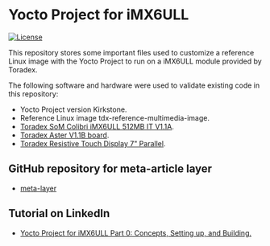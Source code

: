 # Yocto Project for iMX6ULL

[![License](https://img.shields.io/badge/License-MIT-blue.svg)](https://shields.io/)

This repository stores some important files used to customize a reference Linux image with the Yocto Project to run on a iMX6ULL module provided by Toradex. 

The following software and hardware were used to validate existing code in this repository:

* Yocto Project version Kirkstone.
* Reference Linux image tdx-reference-multimedia-image.
* [Toradex SoM Colibri iMX6ULL 512MB IT V1.1A](https://www.toradex.com/computer-on-modules/colibri-arm-family/nxp-imx6ull).
* [Toradex Aster V1.1B board](https://www.toradex.com/products/carrier-boards/aster-carrier-board).
* [Toradex Resistive Touch Display 7" Parallel](https://www.toradex.com/accessories/resistive-touch-display).

## GitHub repository for meta-article layer

* [meta-layer](https://github.com/CharlesDias/Yocto-meta-article)

## Tutorial on LinkedIn

* [Yocto Project for iMX6ULL Part 0: Concepts, Setting up, and Building.](https://www.linkedin.com/pulse/yocto-project-imx6ull-part-0-concepts-setting-up-charles-dias-m-sc--jiqdf)

